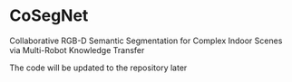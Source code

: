# CoSegNet
Collaborative RGB-D Semantic Segmentation for Complex Indoor Scenes via Multi-Robot Knowledge Transfer


The code will be updated to the repository later
